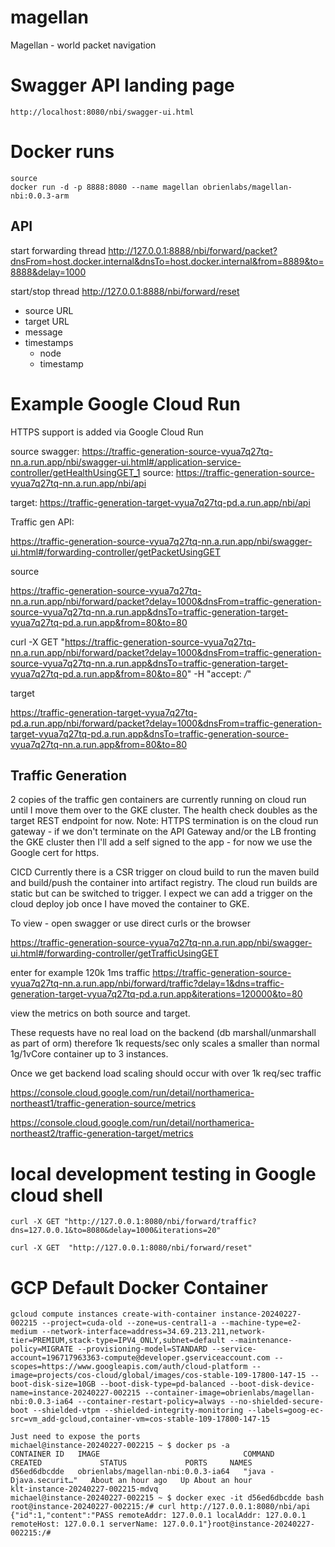 # magellan
Magellan - world packet navigation

# Swagger API landing page
```
http://localhost:8080/nbi/swagger-ui.html
```
# Docker runs
```
source
docker run -d -p 8888:8080 --name magellan obrienlabs/magellan-nbi:0.0.3-arm
```

## API
start forwarding thread http://127.0.0.1:8888/nbi/forward/packet?dnsFrom=host.docker.internal&dnsTo=host.docker.internal&from=8889&to=8888&delay=1000

start/stop thread http://127.0.0.1:8888/nbi/forward/reset

- source URL
- target URL
- message
- timestamps
  - node
  - timestamp

# Example Google Cloud Run

HTTPS support is added via Google Cloud Run

source swagger: https://traffic-generation-source-vyua7q27tq-nn.a.run.app/nbi/swagger-ui.html#/application-service-controller/getHealthUsingGET_1
source: https://traffic-generation-source-vyua7q27tq-nn.a.run.app/nbi/api

target: https://traffic-generation-target-vyua7q27tq-pd.a.run.app/nbi/api

Traffic gen API: 

https://traffic-generation-source-vyua7q27tq-nn.a.run.app/nbi/swagger-ui.html#/forwarding-controller/getPacketUsingGET

source

https://traffic-generation-source-vyua7q27tq-nn.a.run.app/nbi/forward/packet?delay=1000&dnsFrom=traffic-generation-source-vyua7q27tq-nn.a.run.app&dnsTo=traffic-generation-target-vyua7q27tq-pd.a.run.app&from=80&to=80

curl -X GET "https://traffic-generation-source-vyua7q27tq-nn.a.run.app/nbi/forward/packet?delay=1000&dnsFrom=traffic-generation-source-vyua7q27tq-nn.a.run.app&dnsTo=traffic-generation-target-vyua7q27tq-pd.a.run.app&from=80&to=80" -H "accept: */*"

target

https://traffic-generation-target-vyua7q27tq-pd.a.run.app/nbi/forward/packet?delay=1000&dnsFrom=traffic-generation-target-vyua7q27tq-pd.a.run.app&dnsTo=traffic-generation-source-vyua7q27tq-nn.a.run.app&from=80&to=80


## Traffic Generation

2 copies of the traffic gen containers are currently running on cloud run until I move them over to the GKE cluster.
The health check doubles as the target REST endpoint for now.
Note: HTTPS termination is on the cloud run gateway - if we don't terminate on the API Gateway and/or the LB fronting the GKE cluster then I'll add a self signed to the app - for now we use the Google cert for https.

CICD
Currently there is a CSR trigger on cloud build to run the maven build and build/push the container into artifact registry.  The cloud run builds are static but can be switched to trigger.  I expect we can add a trigger on the cloud deploy job once I have moved the container to GKE.

To view - open swagger or use direct curls or the browser

https://traffic-generation-source-vyua7q27tq-nn.a.run.app/nbi/swagger-ui.html#/forwarding-controller/getTrafficUsingGET

enter for example 120k 1ms traffic https://traffic-generation-source-vyua7q27tq-nn.a.run.app/nbi/forward/traffic?delay=1&dns=traffic-generation-target-vyua7q27tq-pd.a.run.app&iterations=120000&to=80 

view the metrics on both source and target. 

These requests have no real load on the backend (db marshall/unmarshall as part of orm) therefore 1k requests/sec only scales a smaller than normal 1g/1vCore container up to 3 instances.  

Once we get backend load scaling should occur with over 1k req/sec traffic

https://console.cloud.google.com/run/detail/northamerica-northeast1/traffic-generation-source/metrics

https://console.cloud.google.com/run/detail/northamerica-northeast2/traffic-generation-target/metrics


# local development testing in Google cloud shell
```
curl -X GET "http://127.0.0.1:8080/nbi/forward/traffic?dns=127.0.0.1&to=8080&delay=1000&iterations=20"

curl -X GET  "http://127.0.0.1:8080/nbi/forward/reset"
```

# GCP Default Docker Container
```
gcloud compute instances create-with-container instance-20240227-002215 --project=cuda-old --zone=us-central1-a --machine-type=e2-medium --network-interface=address=34.69.213.211,network-tier=PREMIUM,stack-type=IPV4_ONLY,subnet=default --maintenance-policy=MIGRATE --provisioning-model=STANDARD --service-account=196717963363-compute@developer.gserviceaccount.com --scopes=https://www.googleapis.com/auth/cloud-platform --image=projects/cos-cloud/global/images/cos-stable-109-17800-147-15 --boot-disk-size=10GB --boot-disk-type=pd-balanced --boot-disk-device-name=instance-20240227-002215 --container-image=obrienlabs/magellan-nbi:0.0.3-ia64 --container-restart-policy=always --no-shielded-secure-boot --shielded-vtpm --shielded-integrity-monitoring --labels=goog-ec-src=vm_add-gcloud,container-vm=cos-stable-109-17800-147-15

Just need to expose the ports
michael@instance-20240227-002215 ~ $ docker ps -a
CONTAINER ID   IMAGE                                COMMAND                  CREATED             STATUS             PORTS     NAMES
d56ed6dbcdde   obrienlabs/magellan-nbi:0.0.3-ia64   "java -Djava.securit…"   About an hour ago   Up About an hour             klt-instance-20240227-002215-mdvq
michael@instance-20240227-002215 ~ $ docker exec -it d56ed6dbcdde bash
root@instance-20240227-002215:/# curl http://127.0.0.1:8080/nbi/api
{"id":1,"content":"PASS remoteAddr: 127.0.0.1 localAddr: 127.0.0.1 remoteHost: 127.0.0.1 serverName: 127.0.0.1"}root@instance-20240227-002215:/# 


  

